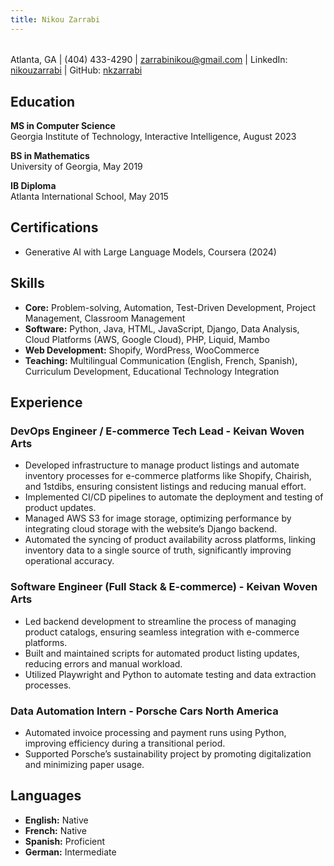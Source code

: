 ```yaml
---
title: Nikou Zarrabi
---
```


######

Atlanta, GA | (404) 433-4290 | <a href="mailto:zarrabinikou@gmail.com">zarrabinikou@gmail.com</a> |
LinkedIn: <a href="https://www.linkedin.com/in/nikouzarrabi/">nikouzarrabi</a> |
GitHub: <a href="https://github.com/nkzarrabi">nkzarrabi</a>

## Education

**MS in Computer Science**  
Georgia Institute of Technology, Interactive Intelligence, August 2023

**BS in Mathematics**  
University of Georgia, May 2019

**IB Diploma**  
Atlanta International School, May 2015

## Certifications

- Generative AI with Large Language Models, Coursera (2024)

## Skills

- **Core:** Problem-solving, Automation, Test-Driven Development, Project Management, Classroom Management
- **Software:** Python, Java, HTML, JavaScript, Django, Data Analysis, Cloud Platforms (AWS, Google Cloud), PHP, Liquid, Mambo
- **Web Development:** Shopify, WordPress, WooCommerce
- **Teaching:** Multilingual Communication (English, French, Spanish), Curriculum Development, Educational Technology Integration

## Experience

### DevOps Engineer / E-commerce Tech Lead - Keivan Woven Arts

- Developed infrastructure to manage product listings and automate inventory processes for e-commerce platforms like Shopify, Chairish, and 1stdibs, ensuring consistent listings and reducing manual effort.
- Implemented CI/CD pipelines to automate the deployment and testing of product updates.
- Managed AWS S3 for image storage, optimizing performance by integrating cloud storage with the website’s Django backend.
- Automated the syncing of product availability across platforms, linking inventory data to a single source of truth, significantly improving operational accuracy.

### Software Engineer (Full Stack & E-commerce) - Keivan Woven Arts

- Led backend development to streamline the process of managing product catalogs, ensuring seamless integration with e-commerce platforms.
- Built and maintained scripts for automated product listing updates, reducing errors and manual workload.
- Utilized Playwright and Python to automate testing and data extraction processes.

### Data Automation Intern - Porsche Cars North America

- Automated invoice processing and payment runs using Python, improving efficiency during a transitional period.
- Supported Porsche’s sustainability project by promoting digitalization and minimizing paper usage.

## Languages

- **English:** Native
- **French:** Native
- **Spanish:** Proficient
- **German:** Intermediate